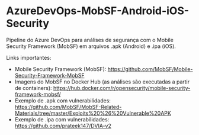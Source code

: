 # AzureDevOps-MobSF-Android-iOS-Security
Pipeline do Azure DevOps para análises de segurança com o Mobile Security Framework (MobSF) em arquivos .apk (Android) e .ipa (iOS).

Links importantes:
- Mobile Security Framework (MobSF): https://github.com/MobSF/Mobile-Security-Framework-MobSF
- Imagens do MobSF no Docker Hub (as análises são executadas a partir de containers): https://hub.docker.com/r/opensecurity/mobile-security-framework-mobsf/ 
- Exemplo de .apk com vulnerabilidades: https://github.com/MobSF/MobSF-Related-Materials/tree/master/Exploits%20%26%20Vulnerable%20APK
- Exemplo de .ipa com vulnerabilidades: https://github.com/prateek147/DVIA-v2
